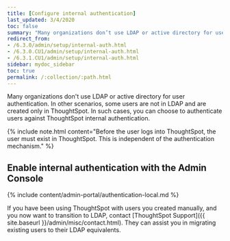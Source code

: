 ```yaml
---
title: [Configure internal authentication]
last_updated: 3/4/2020
toc: false
summary: "Many organizations don’t use LDAP or active directory for user authentication. In other scenarios, some users are not in LDAP and are created only in ThoughtSpot. In such cases, you can choose to authenticate users against ThoughtSpot internal authentication."
redirect_from:
- /6.3.0/admin/setup/internal-auth.html
- /6.3.0.CU1/admin/setup/internal-auth.html
- /6.3.1.CU1/admin/setup/internal-auth.html
sidebar: mydoc_sidebar
toc: true
permalink: /:collection/:path.html
---
```


Many organizations don't use LDAP or active directory for user authentication. In other scenarios, some users are not in LDAP and are created only in ThoughtSpot. In such cases, you can choose to authenticate users against ThoughtSpot internal authentication.

{% include note.html content="Before the user logs into ThoughtSpot, the user must exist in ThoughtSpot. This is independent of the authentication mechanism." %}

## Enable internal authentication with the Admin Console

{% include content/admin-portal/authentication-local.md %}

If you have been using ThoughtSpot with users you created manually, and you now want to transition to LDAP, contact [ThoughtSpot Support]({{ site.baseurl }}/admin/misc/contact.html). They can assist you in migrating existing users to their LDAP equivalents.
